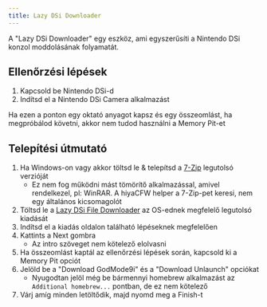 ```yaml
---
title: Lazy DSi Downloader
---
```


A "Lazy DSi Downloader" egy eszköz, ami egyszerűsíti a Nintendo DSi konzol moddolásának folyamatát.

## Ellenőrzési lépések

1. Kapcsold be Nintendo DSi-d
1. Indítsd el a Nintendo DSi Camera alkalmazást

Ha ezen a ponton egy oktató anyagot kapsz és egy összeomlást, ha megpróbálod követni, akkor nem tudod használni a Memory Pit-et

## Telepítési útmutató

1. Ha Windows-on vagy akkor töltsd le & telepítsd a [7-Zip](https://www.7-zip.org/download.html) legutolsó verzióját
   - Ez nem fog működni mást tömörítő alkalmazással, amivel rendelkezel, pl: WinRAR. A hiyaCFW helper a 7-Zip-pet keresi, nem egy általános kicsomagolót
1. Töltsd le a [Lazy DSi File Downloader](https://github.com/yourkalamity/lazy-dsi-file-downloader/releases) az OS-ednek megfelelő legutolsó kiadását
1. Indítsd el a kiadás oldalon található lépéseknek megfelelően
1. Kattints a Next gombra
   - Az intro szöveget nem kötelező elolvasni
1. Ha összeomlást kaptál az ellenőrzési lépések során, kapcsold ki a Memory Pit opciót
1. Jelöld be a "Download GodMode9i" és a "Download Unlaunch" opciókat
   - Nyugodtan jelöl még be bármennyi homebrew alkalmazást az `Additional homebrew...` pontban, de ez nem kötelező
1. Várj amíg minden letöltődik, majd nyomd meg a Finish-t
